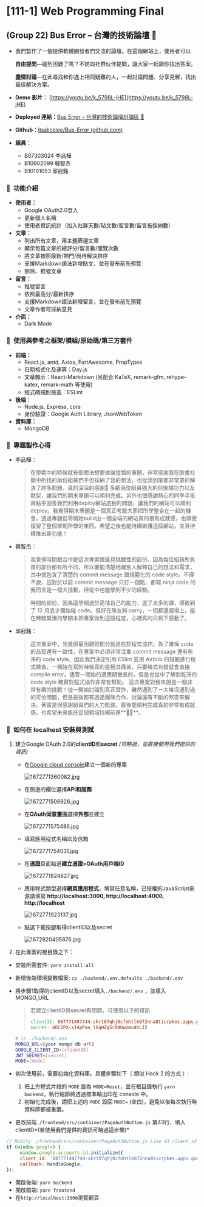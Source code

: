 # **[111-1] Web Programming Final**

## (**Group 22) Bus Error – 台灣的技術論壇 🚌**

- 我們製作了一個提供軟體開發者們交流的論壇。在這個網站上，使用者可以
    
    ****自由提問****—碰到困難了嗎？不妨向社群伙伴提問，讓大家一起跟你找出答案。
    
    ****盡情討論****—在此尋找和你遇上相同疑難的人，一起討論問題、分享見解，找出最佳解決方案。
    
- **Demo 影片：** [https://youtu.be/k_5798L-jHE](https://youtu.be/k_5798L-jHE)
- **Deployed 連結：**[Bus Error – 台灣的技術論壇討論區 🚌](https://bus-error-production.up.railway.app/)
- **Github：**[itsalicelee/Bus-Error (github.com)](https://github.com/itsalicelee/Bus-Error)
- **組員：**
    - B07303024 李品樺
    - B10902099 韓智杰
    - B10101053 邱冠銘

### 🚌  功能介紹

- **使用者：**
    - Google OAuth2.0登入
    - 更新個人名稱
    - 使用者資訊統計（加入社群天數/貼文數/留言數/留言被採納數）
- **文章：**
    - 列出所有文章，用主題篩選文章
    - 顯示每篇文章的總評分/留言數/閱覽次數
    - 將文章按照最新/熱門/尚待解決排序
    - 支援Markdown語法新增貼文，並在發布前先預覽
    - 刪除、推噓文章
- **留言：**
    - 推噓留言
    - 依照最高分/最新排序
    - 支援Markdown語法新增留言，並在發布前先預覽
    - 文章作者可採納意見
- **介面：**
    - Dark Mode

### 🚌  使用與參考之框架/模組/原始碼/第三方套件

- **前端：**
    - React.js, antd, Axios, FortAwesome, PropTypes
    - 日期格式化及運算：Day.js
    - 文章顯示：React-Markdown (另配合 KaTeX, remark-gfm, rehype-katex, remark-math 等使用)
    - 程式碼規則檢查：ESLint
- **後端：**
    - Node.js, Express, cors
    - 身份驗證：Google Auth Library, JsonWebToken
- **資料庫：** 
    - MongoDB

### 🚌  專題製作心得

- 李品樺：
    
    > 在學期中的時候就有個想法想要做論壇類的專題，非常感謝我在臉書社團中所找的兩位組員們不但採納了我的想法，也從頭到尾都非常罩的解決了許多問題，真的深深的感謝🥺   多虧兩位組員強大的前後端功力以及默契，讓我們的期末專題可以順利完成。另外也很感謝熱心的同學半夜兩點多回答我們利用deploy網站遇到的問題，讓我們的網站可以順利deploy。我覺得期末專題是一個真正考驗大家把所學整合在一起的機會，透過專題從零開始build出一個全端的網站真的很有成就感，也順便複習了整個學期所學的東西。希望之後也能持續維護這個網站，並且持續推出新功能！
    > 
- 韓智杰：
    
    > 我覺得時間跟合作是這次專案裡最具挑戰性的部份。因為每位組員所負責的部份都有所不同，所以要能清楚地跟別人解釋自己的想法和需求，其中就包含了清楚的 commit message 跟規範化的 code style。不得不說，這對於以前 commit message 只打一個點、都寫 ninja code 的我而言是一個大挑戰，但從中也能學到不少的經驗。
    > 
    > 
    > 時間的部份，因為這學期過於高估自己的能力，選了太多的課，導致到了 12 月底才開始碰 code。但好在隊友夠 carry，一切都還趕得上。能在時間緊湊的學期末把專案做到這個程度，心裡真的只剩下感動了。
    > 
- 邱冠銘：
    
    > 這次專案中，我覺得最困難的部分就是在於程式協作。為了確保 code 的品質還有一致性，在專案中必須非常注重 commit message 還有乾淨的 code style。因此我們決定引用 ESlint 並用 Airbnb 的規範進行程式檢查。一開始在寫的時候真的是極其痛苦，只要格式有錯就會直接 compile error。儘管一開始的適應期蠻長的，但是也從中了解到乾淨的 code style 確實對程式協作非常有幫助。
    這次專案對我來說是一個非常有趣的挑戰！從一開始討論到真正實作，雖然遇到了一大堆沒遇到過的可怕問題，但是最後都有透過團隊合作、討論還有不斷的熬夜來解決。著實是很感謝組員們的大力凱瑞，最後能順利完成真的非常有成就感。也希望未來能在這個領域持續前進**🚀🚀**。
    > 
    

### 🚌  **如何在 localhost 安裝與測試**

1. 建立Google OAuth 2.0的**clientID**和**secret** *(可略過，並直接使用我們提供的資訊)*
    - 在[Google cloud console](https://console.cloud.google.com/)建立一個新的專案
        
        ![1672771360082.jpg](./img/1672771360082.jpg)
        
    - 在側邊的欄位選擇**API和服務**
        
        ![1672771506926.jpg](./img/1672771506926.jpg)
        
    - 在**OAuth同意畫面**選擇**外部**並建立
        
        ![1672771575486.jpg](./img/1672771575486.jpg)
        
    - 填寫應用程式名稱以及信箱
        
        ![1672771754031.jpg](./img/1672771754031.jpg)
        
    - 在**憑證**頁面點選**建立憑證>OAuth用戶端ID**
        
        ![1672771824827.jpg](./img/1672771824827.jpg)
        
    - 應用程式類型選擇**網頁應用程式**，填寫任意名稱，已授權的JavaScript來源請填寫 **http://localhost:3000, http://localhost:4000, http://localhost**
        
        ![1672771923137.jpg](./img/1672771923137.jpg)
        
    - 點選下載按鍵取得clientID以及secret
        
        ![1672820405876.jpg](./img/1672820405876.jpg)
        

2. 在此專案的根目錄之下：
- 安裝所需套件:  `yarn install:all`
- 新增後端環境變數檔案: `cp ./backend/.env.defaults ./backend/.env`
- 將步驟1取得的clientID以及secret填入`./backend/.env` ，並填入MONGO_URL
    
    > 若建立clientID與secret有問題，可使用以下的資訊
    > 
    > 
    > ```makefile
    > clientID: 887771497744-skrt87qhj0cfmhtlk672nna8ticrpkes.apps.googleusercontent.com
    > secret: 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
    > ```
    > 
    
    ```bash
    # in ./backend/.env
    MONGO_URL=[your mongo db url]
    GOOGLE_CLIENT_ID=[clientID]
    JWT_SECRET=[secret]
    MODE=[mode]
    ```
    
- 初次使用前，需要初始化資料庫。具體步驟如下（ 類似 Hack 2 的方式 ）：
    1. 把上方程式片段的 `MODE` 設為 `MODE=Reset`，並在根目錄執行 `yarn backend`。執行細節將透過標準輸出印在 console 中。
    2. 初始化完成後，請把上述的 `MODE` 設回 `MODE=` (空白)，避免以後每次執行時資料庫都被重置。
- 更改前端`./frontend/src/container/PageAuthButton.js` 第43行，填入clientID*(若使用我們提供的資訊可略過這步驟)*

```jsx
// Modify ./frontend/src/container/PageAuthButton.js Line 43 client_id
if (window.google) {
     window.google.accounts.id.initialize({
     client_id: '887771497744-skrt87qhj0cfmhtlk672nna8ticrpkes.apps.googleusercontent.com', // Modify to your clientID
     callback: handleGoogle,
});
```

- 開啟後端: `yarn backend`
- 開啟前端: `yarn frontend`
- 在`http://localhost:3000`瀏覽網頁
